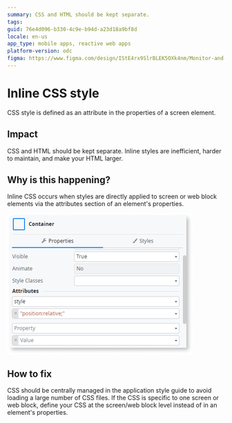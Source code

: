 ```yaml
---
summary: CSS and HTML should be kept separate. 
tags: 
guid: 76e4d096-b330-4c9e-b94d-a23d18a9bf8d
locale: en-us
app_type: mobile apps, reactive web apps
platform-version: odc
figma: https://www.figma.com/design/IStE4rx9SlrBLEK5OXk4nm/Monitor-and-troubleshoot-apps?node-id=3608-10&node-type=CANVAS&t=fthXEWMKgTfJEg1k-0
---
```


# Inline CSS style

CSS style is defined as an attribute in the properties of a screen element.

## Impact

CSS and HTML should be kept separate. Inline styles are inefficient, harder to maintain, and make your HTML larger.

## Why is this happening?

Inline CSS occurs when styles are directly applied to screen or web block elements via the attributes section of an element's properties.

![Screenshot of the Attributes showing inline CSS styles applied to a screen element.](images/attributes-inline-style-odcs.png "Attributes section of an element's Properties")

## How to fix

CSS should be centrally managed in the application style guide to avoid loading a large number of CSS files. If the CSS is specific to one screen or web block, define your CSS at the screen/web block level instead of in an element's properties.
